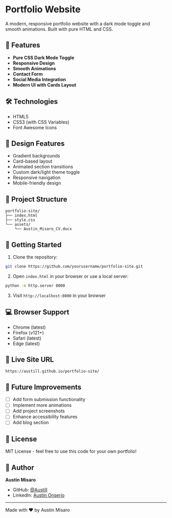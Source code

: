 # Portfolio Website

A modern, responsive portfolio website with a dark mode toggle and smooth animations. Built with pure HTML and CSS.

## 🌟 Features

- **Pure CSS Dark Mode Toggle**
- **Responsive Design**
- **Smooth Animations**
- **Contact Form**
- **Social Media Integration**
- **Modern UI with Cards Layout**

## 🛠️ Technologies

- HTML5
- CSS3 (with CSS Variables)
- Font Awesome Icons

## 🎨 Design Features

- Gradient backgrounds
- Card-based layout
- Animated section transitions
- Custom dark/light theme toggle
- Responsive navigation
- Mobile-friendly design

## 📁 Project Structure

```
portfolio-site/
├── index.html
├── style.css
└── assets/
    └── Austin_Misaro_CV.docx
```

## 🚀 Getting Started

1. Clone the repository:
```bash
git clone https://github.com/yourusername/portfolio-site.git
```

2. Open `index.html` in your browser or use a local server:
```bash
python -m http.server 8000
```

3. Visit `http://localhost:8000` in your browser

## 💻 Browser Support

- Chrome (latest)
- Firefox (v121+)
- Safari (latest)
- Edge (latest)


## 📱 Live Site URL
```
https://austill.github.io/portfolio-site/
```
## 🎯 Future Improvements

- [ ] Add form submission functionality
- [ ] Implement more animations
- [ ] Add project screenshots
- [ ] Enhance accessibility features
- [ ] Add blog section

## 📄 License

MIT License - feel free to use this code for your own portfolio!

## 👤 Author

**Austin Misaro**
- GitHub: [@Austill](https://github.com/Austill)
- LinkedIn: [Austin Onserio](https://www.linkedin.com/in/austin-onserio-374676365)

---
Made with ❤️ by Austin Misaro
